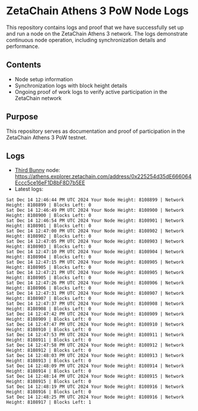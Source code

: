 # ZetaChain Athens 3 PoW Node Logs
This repository contains logs and proof that we have successfully set up and run a node on the ZetaChain Athens 3 network. The logs demonstrate continuous node operation, including synchronization details and performance.

## Contents
- Node setup information
- Synchronization logs with block height details
- Ongoing proof of work logs to verify active participation in the ZetaChain network

## Purpose
This repository serves as documentation and proof of participation in the ZetaChain Athens 3 PoW testnet.

## Logs

- [Third Bunny](https://thirdbunny.xyz/) node: https://athens.explorer.zetachain.com/address/0x225254d35dE666064Eccc5ce16eF1D8bF8D7b5EE
- Latest logs:
```
Sat Dec 14 12:46:44 PM UTC 2024 Your Node Height: 8108899 | Network Height: 8108899 | Blocks Left: 0
Sat Dec 14 12:46:49 PM UTC 2024 Your Node Height: 8108900 | Network Height: 8108900 | Blocks Left: 0
Sat Dec 14 12:46:54 PM UTC 2024 Your Node Height: 8108901 | Network Height: 8108901 | Blocks Left: 0
Sat Dec 14 12:47:00 PM UTC 2024 Your Node Height: 8108902 | Network Height: 8108902 | Blocks Left: 0
Sat Dec 14 12:47:05 PM UTC 2024 Your Node Height: 8108903 | Network Height: 8108903 | Blocks Left: 0
Sat Dec 14 12:47:10 PM UTC 2024 Your Node Height: 8108904 | Network Height: 8108904 | Blocks Left: 0
Sat Dec 14 12:47:15 PM UTC 2024 Your Node Height: 8108905 | Network Height: 8108905 | Blocks Left: 0
Sat Dec 14 12:47:21 PM UTC 2024 Your Node Height: 8108905 | Network Height: 8108905 | Blocks Left: 0
Sat Dec 14 12:47:26 PM UTC 2024 Your Node Height: 8108906 | Network Height: 8108906 | Blocks Left: 0
Sat Dec 14 12:47:31 PM UTC 2024 Your Node Height: 8108907 | Network Height: 8108907 | Blocks Left: 0
Sat Dec 14 12:47:37 PM UTC 2024 Your Node Height: 8108908 | Network Height: 8108908 | Blocks Left: 0
Sat Dec 14 12:47:42 PM UTC 2024 Your Node Height: 8108909 | Network Height: 8108909 | Blocks Left: 0
Sat Dec 14 12:47:47 PM UTC 2024 Your Node Height: 8108910 | Network Height: 8108910 | Blocks Left: 0
Sat Dec 14 12:47:53 PM UTC 2024 Your Node Height: 8108911 | Network Height: 8108911 | Blocks Left: 0
Sat Dec 14 12:47:58 PM UTC 2024 Your Node Height: 8108912 | Network Height: 8108912 | Blocks Left: 0
Sat Dec 14 12:48:03 PM UTC 2024 Your Node Height: 8108913 | Network Height: 8108913 | Blocks Left: 0
Sat Dec 14 12:48:09 PM UTC 2024 Your Node Height: 8108914 | Network Height: 8108914 | Blocks Left: 0
Sat Dec 14 12:48:14 PM UTC 2024 Your Node Height: 8108915 | Network Height: 8108915 | Blocks Left: 0
Sat Dec 14 12:48:19 PM UTC 2024 Your Node Height: 8108916 | Network Height: 8108916 | Blocks Left: 0
Sat Dec 14 12:48:25 PM UTC 2024 Your Node Height: 8108916 | Network Height: 8108917 | Blocks Left: 1
```
